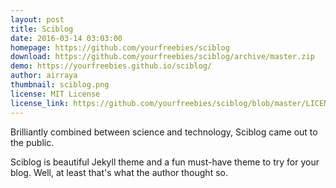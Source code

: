 ```yaml
---
layout: post
title: Sciblog
date: 2016-03-14 03:03:00
homepage: https://github.com/yourfreebies/sciblog
download: https://github.com/yourfreebies/sciblog/archive/master.zip
demo: https://yourfreebies.github.io/sciblog/
author: airraya
thumbnail: sciblog.png
license: MIT License
license_link: https://github.com/yourfreebies/sciblog/blob/master/LICENSE
---
```


Brilliantly combined between science and technology, Sciblog came out
to the public.

Sciblog is beautiful Jekyll theme and a fun must-have theme to try for
your blog. Well, at least that's what the author thought so.

